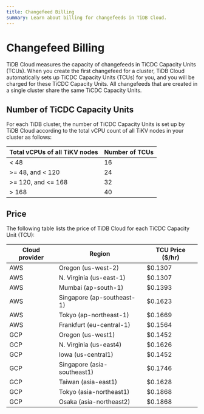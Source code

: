 ```yaml
---
title: Changefeed Billing
summary: Learn about billing for changefeeds in TiDB Cloud.
---
```


# Changefeed Billing

TiDB Cloud measures the capacity of changefeeds in TiCDC Capacity Units (TCUs). When you create the first changefeed for a cluster, TiDB Cloud automatically sets up TiCDC Capacity Units (TCUs) for you, and you will be charged for these TiCDC Capacity Units. All changefeeds that are created in a single cluster share the same TiCDC Capacity Units. 

## Number of TiCDC Capacity Units

For each TiDB cluster, the number of TiCDC Capacity Units is set up by TiDB Cloud according to the total vCPU count of all TiKV nodes in your cluster as follows:

| Total vCPUs of all TiKV nodes | Number of TCUs |
|------------------------------|----------------|
| < 48                         | 16             |
| >= 48, and < 120             | 24             |
| >= 120, and <= 168           | 32             |
| > 168                        | 40             |

## Price

The following table lists the price of TiDB Cloud for each TiCDC Capacity Unit (TCU):

| Cloud provider | Region                      | TCU Price ($/hr) |
|----------------|-----------------------------|------------------|
| AWS            | Oregon (us-west-2)          |          $0.1307 |
| AWS            | N. Virginia (us-east-1)     |          $0.1307 |
| AWS            | Mumbai (ap-south-1)         |          $0.1393 |
| AWS            | Singapore (ap-southeast-1)  |          $0.1623 |
| AWS            | Tokyo (ap-northeast-1)      |          $0.1669 |
| AWS            | Frankfurt (eu-central-1)    |          $0.1564 |
| GCP            | Oregon (us-west1)           |          $0.1452 |
| GCP            | N. Virginia (us-east4)      |          $0.1626 |
| GCP            | Iowa (us-central1)          |          $0.1452 |
| GCP            | Singapore (asia-southeast1) |          $0.1746 |
| GCP            | Taiwan (asia-east1)         |          $0.1628 |
| GCP            | Tokyo (asia-northeast1)     |          $0.1868 |
| GCP            | Osaka (asia-northeast2)     |          $0.1868 |
